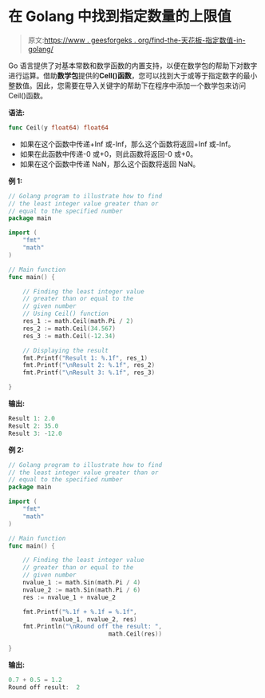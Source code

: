 # 在 Golang 中找到指定数量的上限值

> 原文:[https://www . geesforgeks . org/find-the-天花板-指定数值-in-golang/](https://www.geeksforgeeks.org/finding-the-ceiling-value-of-specified-number-in-golang/)

Go 语言提供了对基本常数和数学函数的内置支持，以便在数学包的帮助下对数字进行运算。借助**数学包**提供的**Cell()函数**，您可以找到大于或等于指定数字的最小整数值。因此，您需要在导入关键字的帮助下在程序中添加一个数学包来访问 Ceil()函数。

**语法:**

```go
func Ceil(y float64) float64
```

*   如果在这个函数中传递+Inf 或-Inf，那么这个函数将返回+Inf 或-Inf。
*   如果在此函数中传递-0 或+0，则此函数将返回-0 或+0。
*   如果在这个函数中传递 NaN，那么这个函数将返回 NaN。

**例 1:**

```go
// Golang program to illustrate how to find
// the least integer value greater than or
// equal to the specified number
package main

import (
    "fmt"
    "math"
)

// Main function
func main() {

    // Finding the least integer value 
    // greater than or equal to the
    // given number
    // Using Ceil() function
    res_1 := math.Ceil(math.Pi / 2)
    res_2 := math.Ceil(34.567)
    res_3 := math.Ceil(-12.34)

    // Displaying the result
    fmt.Printf("Result 1: %.1f", res_1)
    fmt.Printf("\nResult 2: %.1f", res_2)
    fmt.Printf("\nResult 3: %.1f", res_3)

}
```

**输出:**

```go
Result 1: 2.0
Result 2: 35.0
Result 3: -12.0

```

**例 2:**

```go
// Golang program to illustrate how to find
// the least integer value greater than or
// equal to the specified number
package main

import (
    "fmt"
    "math"
)

// Main function
func main() {

    // Finding the least integer value
    // greater than or equal to the
    // given number
    nvalue_1 := math.Sin(math.Pi / 4)
    nvalue_2 := math.Sin(math.Pi / 6)
    res := nvalue_1 + nvalue_2

    fmt.Printf("%.1f + %.1f = %.1f",
            nvalue_1, nvalue_2, res)
    fmt.Println("\nRound off the result: ",
                            math.Ceil(res))

}
```

**输出:**

```go
0.7 + 0.5 = 1.2
Round off result:  2

```